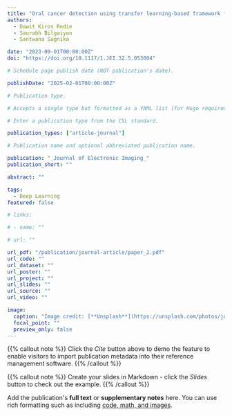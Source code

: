 ```yaml
---
title: "Oral cancer detection using transfer learning-based framework from histopathology images"
authors:
  - Dawit Kiros Redie
  - Saurabh Bilgaiyan
  - Santwana Sagnika

date: "2023-09-01T00:00:00Z"
doi: "https://doi.org/10.1117/1.JEI.32.5.053004"

# Schedule page publish date (NOT publication's date).

publishDate: "2025-02-01T00:00:00Z"

# Publication type.

# Accepts a single type but formatted as a YAML list (for Hugo requirements).

# Enter a publication type from the CSL standard.

publication_types: ["article-journal"]

# Publication name and optional abbreviated publication name.

publication: "_Journal of Electronic Imaging_"
publication_short: ""

abstract: ""

tags:
  - Deep Learning
featured: false

# links:

# - name: ""

# url: ""

url_pdf: "/publication/journal-article/paper_2.pdf"
url_code: ""
url_dataset: ""
url_poster: ""
url_project: ""
url_slides: ""
url_source: ""
url_video: ""

image:
  caption: "Image credit: [**Unsplash**](https://unsplash.com/photos/jdD8gXaTZsc)"
  focal_point: ""
  preview_only: false
---
```


{{% callout note %}}
Click the _Cite_ button above to demo the feature to enable visitors to import publication metadata into their reference management software.
{{% /callout %}}

{{% callout note %}}
Create your slides in Markdown - click the _Slides_ button to check out the example.
{{% /callout %}}

Add the publication's **full text** or **supplementary notes** here. You can use rich formatting such as including [code, math, and images](https://docs.hugoblox.com/content/writing-markdown-latex/).
